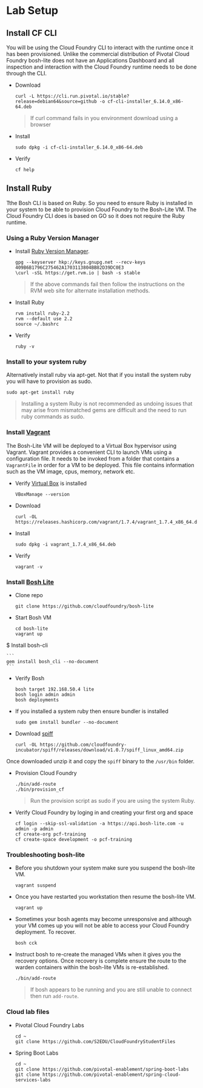 # Lab Setup

## Install CF CLI

You will be using the Cloud Foundry CLI to interact with the runtime once it has been provisioned. Unlike the commercial distribution of Pivotal Cloud Foundry bosh-lite does not have an Applications Dashboard and all inspection and interaction with the Cloud Foundry runtime needs to be done through the CLI.

* Download

	```
	curl -L https://cli.run.pivotal.io/stable?release=debian64&source=github -o cf-cli-installer_6.14.0_x86-64.deb
	```

	> If curl command fails in you environment download using a browser

* Install

	```
	sudo dpkg -i cf-cli-installer_6.14.0_x86-64.deb
	```

* Verify

	```
	cf help
	```

## Install Ruby

Tthe Bosh CLI is based on Ruby. So you need to ensure Ruby is installed in your system to be able to provision Cloud Foundry to the Bosh-Lite VM. The Cloud Foundry CLI does is based on GO so it does not require the Ruby runtime.

### Using a Ruby Version Manager

* Install [Ruby Version Manager](http://rvm.io/).

	```
	gpg --keyserver hkp://keys.gnupg.net --recv-keys 409B6B1796C275462A1703113804BB82D39DC0E3
	\curl -sSL https://get.rvm.io | bash -s stable
	```

	> If the above commands fail then follow the instructions on the RVM web site for 	alternate installation methods.

* Install Ruby

	```
	rvm install ruby-2.2
	rvm --default use 2.2
	source ~/.bashrc
	```

* Verify 

	```
	ruby -v
	```

### Install to your system ruby

Alternatively install ruby via apt-get. Not that if you install the system ruby you will have to provision as sudo. 

```
sudo apt-get install ruby
```

> Installing a system Ruby is not recommended as undoing issues that may arise from mismatched gems are difficult and the need to run ruby commands as sudo.

### Install [Vagrant](https://docs.vagrantup.com/v2/installation/)

The Bosh-Lite VM will be deployed to a Virtual Box hypervisor using Vagrant. Vagrant provides a convenient CLI to launch VMs using a configuration file. It needs to be invoked from a folder that contains a `VagrantFile` in order for a VM to be deployed. This file contains information such as the VM image, cpus, memory, network etc.

* Verify [Virtual Box](https://www.virtualbox.org/wiki/Downloads) is installed


	```
	VBoxManage --version
	```

* Download

	```
	curl -OL https://releases.hashicorp.com/vagrant/1.7.4/vagrant_1.7.4_x86_64.deb
	```

* Install

	```
	sudo dpkg -i vagrant_1.7.4_x86_64.deb
	```

* Verify

	```
	vagrant -v
	```

### Install [Bosh Lite](https://github.com/cloudfoundry/bosh-lite)

* Clone repo

	```
	git clone https://github.com/cloudfoundry/bosh-lite
	```

* Start Bosh VM

	```
	cd bosh-lite
	vagrant up
	```

$ Install bosh-cli

	```
	gem install bosh_cli --no-document
	```

* Verify Bosh

	```
	bosh target 192.168.50.4 lite
	bosh login admin admin
	bosh deployments
	```

* If you installed a system ruby then ensure bundler is installed

	```
	sudo gem install bundler --no-document
	```

* Download [spiff](https://github.com/cloudfoundry-incubator/spiff)

	```
	curl -OL https://github.com/cloudfoundry-incubator/spiff/releases/download/v1.0.7/spiff_linux_amd64.zip
	```

Once downloaded unzip it and copy the `spiff` binary to the `/usr/bin` folder.

* Provision Cloud Foundry

	```
	./bin/add-route
	./bin/provision_cf
	```

	> Run the provision script as sudo if you are using the system Ruby.

* Verify Cloud Foundry by loging in and creating your first org and space

	```
	cf login --skip-ssl-validation -a https://api.bosh-lite.com -u admin -p admin
	cf create-org pcf-training
	cf create-space development -o pcf-training
	```

### Troubleshooting bosh-lite

* Before you shutdown your system make sure you suspend the bosh-lite VM.

	```
	vagrant suspend
	```

* Once you have restarted you workstation then resume the bosh-lite VM.

	```
	vagrant up
	```

* Sometimes your bosh agents may become unresponsive and although your VM comes up you will not be able to access your Cloud Foundry deployment. To recover.

	```
	bosh cck
	```

* Instruct bosh to re-create the managed VMs when it gives you the recovery options. Once recovery is complete ensure the route to the warden containers within the bosh-lite VMs is re-established.

	```
	./bin/add-route
	```

	> If bosh appears to be running and you are still unable to connect then run `add-route`.

### Cloud lab files

* Pivotal Cloud Foundry Labs

	```
	cd ~
	git clone https://github.com/S2EDU/CloudFoundryStudentFiles
	```

* Spring Boot Labs

	```
	cd ~
	git clone https://github.com/pivotal-enablement/spring-boot-labs
	git clone https://github.com/pivotal-enablement/spring-cloud-services-labs
	```
